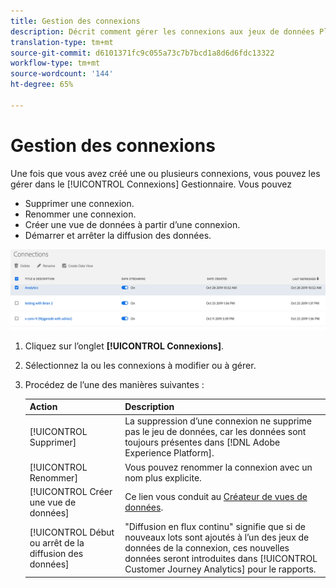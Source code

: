 ```yaml
---
title: Gestion des connexions
description: Décrit comment gérer les connexions aux jeux de données Platform.
translation-type: tm+mt
source-git-commit: d6101371fc9c055a73c7b7bcd1a8d6d6fdc13322
workflow-type: tm+mt
source-wordcount: '144'
ht-degree: 65%

---
```



# Gestion des connexions

Une fois que vous avez créé une ou plusieurs connexions, vous pouvez les gérer dans le [!UICONTROL Connexions] Gestionnaire. Vous pouvez

* Supprimer une connexion.
* Renommer une connexion.
* Créer une vue de données à partir d’une connexion.
* Démarrer et arrêter la diffusion des données.

![Gestionnaire de connexions](assets/connections-manager.png)

1. Cliquez sur l’onglet **[!UICONTROL Connexions]**.

2. Sélectionnez la ou les connexions à modifier ou à gérer.

3. Procédez de l’une des manières suivantes :

   | Action | Description |
   |---|---|
   | [!UICONTROL Supprimer] | La suppression d’une connexion ne supprime pas le jeu de données, car les données sont toujours présentes dans [!DNL Adobe Experience Platform]. |
   | [!UICONTROL Renommer] | Vous pouvez renommer la connexion avec un nom plus explicite. |
   | [!UICONTROL Créer une vue de données] | Ce lien vous conduit au [Créateur de vues de données](/help/data-views/create-dataview.md). |
   | [!UICONTROL Début ou arrêt de la diffusion des données] | &quot;Diffusion en flux continu&quot; signifie que si de nouveaux lots sont ajoutés à l’un des jeux de données de la connexion, ces nouvelles données seront introduites dans [!UICONTROL Customer Journey Analytics] pour le rapports. |


